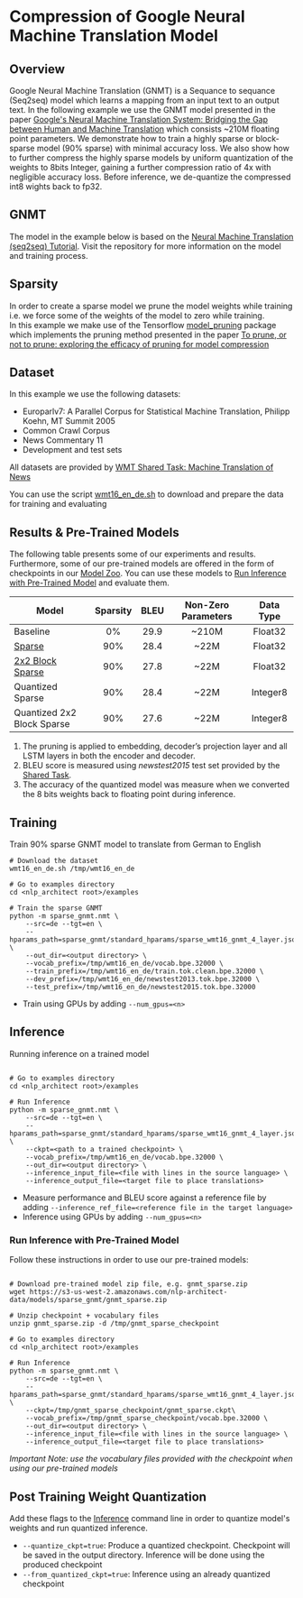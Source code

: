 # Compression of Google Neural Machine Translation Model

## Overview
Google Neural Machine Translation (GNMT) is a Sequance to sequance (Seq2seq) model which learns a mapping from an input text to an output text. In the following example we use the GNMT model presented in the paper [Google's Neural Machine Translation System: Bridging the Gap between Human and Machine Translation](https://arxiv.org/abs/1609.08144) 
which consists ~210M floating point parameters. We demonstrate how to train a highly sparse or block-sparse model (90% sparse) with minimal accuracy loss. We also show how to further compress the highly sparse models by uniform quantization of the weights to 8bits Integer, gaining a further compression ratio of 4x with negligible accuracy loss. Before inference, we de-quantize the compressed int8 wights back to fp32.

## GNMT
The model in the example below is based on the [Neural Machine Translation (seq2seq) Tutorial](https://github.com/tensorflow/nmt). Visit the repository for more information on the model and training process.

## Sparsity
In order to create a sparse model we prune the model weights while training i.e. we force some of the weights of the model to zero while training. \
In this example we make use of the Tensorflow [model_pruning](https://github.com/tensorflow/tensorflow/tree/r1.10/tensorflow/contrib/model_pruning) package which
implements the pruning method presented in the paper [To prune, or not to prune: exploring the efficacy of pruning for model compression](https://arxiv.org/abs/1710.01878)

## Dataset
In this example we use the following datasets:
* Europarlv7: A Parallel Corpus for Statistical Machine Translation, Philipp Koehn, MT Summit
2005
* Common Crawl Corpus
* News Commentary 11
* Development and test sets

All datasets are provided by [WMT Shared Task: Machine Translation of News](http://www.statmt.org/wmt16/translation-task.html)

You can use the script [wmt16_en_de.sh](https://github.com/tensorflow/nmt/blob/master/nmt/scripts/wmt16_en_de.sh) to download and prepare the data for training and evaluating

## Results & Pre-Trained Models
The following table presents some of our experiments and results.
Furthermore, some of our pre-trained models are offered in the form of checkpoints in our [Model Zoo](http://nlp_architect.nervanasys.com/model_zoo.html).
You can use these models to [Run Inference with Pre-Trained Model](#run-inference-with-pre-trained-model) and evaluate them.

| Model                      | Sparsity | BLEU| Non-Zero Parameters | Data Type |
|----------------------------|:--------:|:----:|:-------------------:|:---------:|
| Baseline                   |    0%    | 29.9 |        ~210M        |  Float32  |
| [Sparse](https://s3-us-west-2.amazonaws.com/nlp-architect-data/models/sparse_gnmt/gnmt_sparse.zip)                     |    90%   | 28.4 |         ~22M        |  Float32  |
| [2x2 Block Sparse](https://s3-us-west-2.amazonaws.com/nlp-architect-data/models/sparse_gnmt/gnmt_blocksparse2x2.zip)           |    90%   | 27.8 |         ~22M        |  Float32  |
| Quantized Sparse           |    90%   | 28.4 |         ~22M        |  Integer8 |
| Quantized 2x2 Block Sparse |    90%   | 27.6 |         ~22M        |  Integer8 |

1. The pruning is applied to embedding, decoder’s projection layer and all LSTM layers in both the encoder and decoder.
2. BLEU score is measured using *newstest2015* test set provided by the [Shared Task](http://www.statmt.org/wmt16/translation-task.html).
3. The accuracy of the quantized model was measure when we converted the 8 bits weights back to floating point during inference.    

## Training
Train 90% sparse GNMT model to translate from German to English

```    
# Download the dataset
wmt16_en_de.sh /tmp/wmt16_en_de

# Go to examples directory
cd <nlp_architect root>/examples

# Train the sparse GNMT
python -m sparse_gnmt.nmt \
    --src=de --tgt=en \
    --hparams_path=sparse_gnmt/standard_hparams/sparse_wmt16_gnmt_4_layer.json \
    --out_dir=<output directory> \
    --vocab_prefix=/tmp/wmt16_en_de/vocab.bpe.32000 \
    --train_prefix=/tmp/wmt16_en_de/train.tok.clean.bpe.32000 \
    --dev_prefix=/tmp/wmt16_en_de/newstest2013.tok.bpe.32000 \
    --test_prefix=/tmp/wmt16_en_de/newstest2015.tok.bpe.32000
```

* Train using GPUs by adding `--num_gpus=<n>`

## Inference
Running inference on a trained model

```

# Go to examples directory
cd <nlp_architect root>/examples

# Run Inference
python -m sparse_gnmt.nmt \
    --src=de --tgt=en \
    --hparams_path=sparse_gnmt/standard_hparams/sparse_wmt16_gnmt_4_layer.json \
    --ckpt=<path to a trained checkpoint> \
    --vocab_prefix=/tmp/wmt16_en_de/vocab.bpe.32000 \
    --out_dir=<output directory> \
    --inference_input_file=<file with lines in the source language> \
    --inference_output_file=<target file to place translations>
```

* Measure performance and BLEU score against a reference file by adding `--inference_ref_file=<reference file in the target language>`
* Inference using GPUs by adding `--num_gpus=<n>`

### Run Inference with Pre-Trained Model
Follow these instructions in order to use our pre-trained models:

```

# Download pre-trained model zip file, e.g. gnmt_sparse.zip
wget https://s3-us-west-2.amazonaws.com/nlp-architect-data/models/sparse_gnmt/gnmt_sparse.zip

# Unzip checkpoint + vocabulary files
unzip gnmt_sparse.zip -d /tmp/gnmt_sparse_checkpoint

# Go to examples directory
cd <nlp_architect root>/examples

# Run Inference
python -m sparse_gnmt.nmt \
    --src=de --tgt=en \
    --hparams_path=sparse_gnmt/standard_hparams/sparse_wmt16_gnmt_4_layer.json \
    --ckpt=/tmp/gnmt_sparse_checkpoint/gnmt_sparse.ckpt\
    --vocab_prefix=/tmp/gnmt_sparse_checkpoint/vocab.bpe.32000 \
    --out_dir=<output directory> \
    --inference_input_file=<file with lines in the source language> \
    --inference_output_file=<target file to place translations>
```

*Important Note: use the vocabulary files provided with the checkpoint when using our pre-trained models*

## Post Training Weight Quantization
Add these flags to the [Inference](#inference) command line in order to quantize model's weights and run quantized inference.

* `--quantize_ckpt=true`: Produce a quantized checkpoint. Checkpoint will be saved in the output directory. Inference will be done using the produced checkpoint
* `--from_quantized_ckpt=true`: Inference using an already quantized checkpoint
